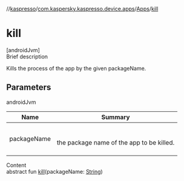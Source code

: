 //[kaspresso](../../index.md)/[com.kaspersky.kaspresso.device.apps](../index.md)/[Apps](index.md)/[kill](kill.md)



# kill  
[androidJvm]  
Brief description  


Kills the process of the app by the given packageName.



## Parameters  
  
androidJvm  
  
|  Name|  Summary| 
|---|---|
| packageName| <br><br>the package name of the app to be killed.<br><br>
  
  
Content  
abstract fun [kill](kill.md)(packageName: [String](https://kotlinlang.org/api/latest/jvm/stdlib/kotlin/-string/index.html))  



